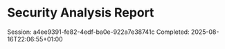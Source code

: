 # Security Analysis Report

Session: a4ee9391-fe82-4edf-ba0e-922a7e38741c
Completed: 2025-08-16T22:06:55+01:00
